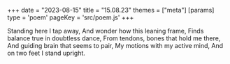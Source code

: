 +++
date = "2023-08-15"
title = "15.08.23"
themes = ["meta"]
[params]
  type = 'poem'
  pageKey = 'src/poem.js'
+++

Standing here I tap away,
And wonder how this leaning frame,
Finds balance true in doubtless dance,
From tendons, bones that hold me there,
And guiding brain that seems to pair,
My motions with my active mind,
And on two feet I stand upright.
